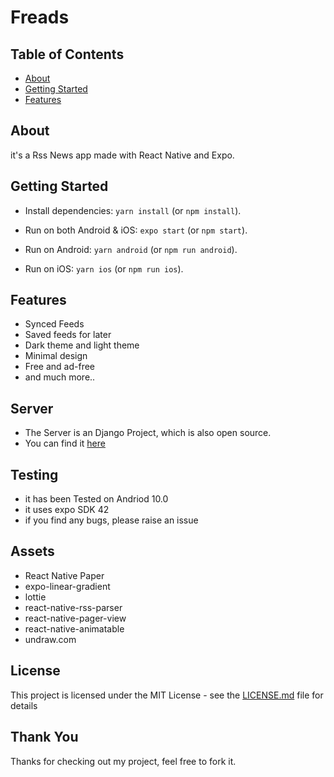 # Freads

## Table of Contents

- [About](#about)
- [Getting Started](#getting_started)
- [Features](#features)

## About

it's a Rss News app made with React Native and Expo.

## Getting Started

- Install dependencies: `yarn install` (or `npm install`).

- Run on both Android & iOS: `expo start` (or `npm start`).

- Run on Android: `yarn android` (or `npm run android`).

- Run on iOS: `yarn ios` (or `npm run ios`).

<!-- ### Preview

<img  src = "Images/Preview_Image_1.png" width="200"/><img src = "Images/Preview_Image_2.png" width="200"/>
<img src = "Images/Preview_Image_3.png" width="200"/><img src = "Images/Preview_Image_4.png" width="200"/> -->

## Features

- Synced Feeds
- Saved feeds for later
- Dark theme and light theme
- Minimal design
- Free and ad-free
- and much more..

## Server

- The Server is an Django Project, which is also open source.
- You can find it [here](https://github.com/Mazahir26/rssnewsdjango)

## Testing

- it has been Tested on Andriod 10.0
- it uses expo SDK 42
- if you find any bugs, please raise an issue

## Assets

- React Native Paper
- expo-linear-gradient
- lottie
- react-native-rss-parser
- react-native-pager-view
- react-native-animatable
- undraw.com

## License

This project is licensed under the MIT License - see the [LICENSE.md](LICENSE.md) file for details

## Thank You

Thanks for checking out my project, feel free to fork it.